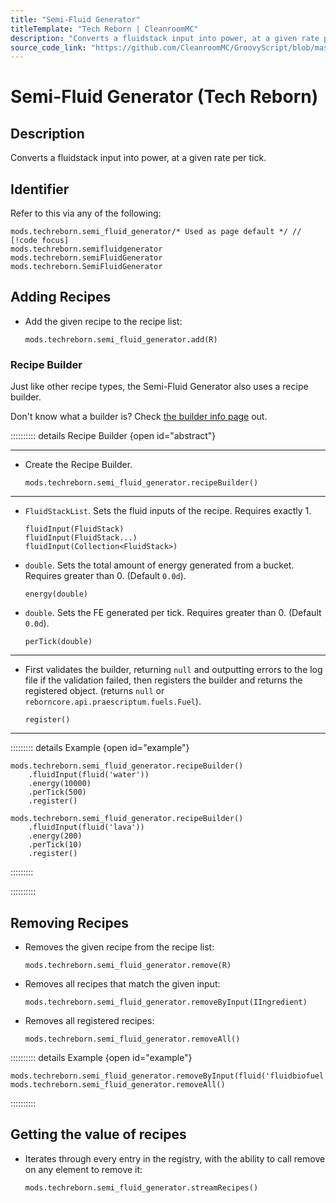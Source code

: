 ```yaml
---
title: "Semi-Fluid Generator"
titleTemplate: "Tech Reborn | CleanroomMC"
description: "Converts a fluidstack input into power, at a given rate per tick."
source_code_link: "https://github.com/CleanroomMC/GroovyScript/blob/master/src/main/java/com/cleanroommc/groovyscript/compat/mods/techreborn/SemiFluidGenerator.java"
---
```


# Semi-Fluid Generator (Tech Reborn)

## Description

Converts a fluidstack input into power, at a given rate per tick.

## Identifier

Refer to this via any of the following:

```groovy:no-line-numbers {1}
mods.techreborn.semi_fluid_generator/* Used as page default */ // [!code focus]
mods.techreborn.semifluidgenerator
mods.techreborn.semiFluidGenerator
mods.techreborn.SemiFluidGenerator
```


## Adding Recipes

- Add the given recipe to the recipe list:

    ```groovy:no-line-numbers
    mods.techreborn.semi_fluid_generator.add(R)
    ```


### Recipe Builder

Just like other recipe types, the Semi-Fluid Generator also uses a recipe builder.

Don't know what a builder is? Check [the builder info page](../../getting_started/builder.md) out.

:::::::::: details Recipe Builder {open id="abstract"}

---

- Create the Recipe Builder.

    ```groovy:no-line-numbers
    mods.techreborn.semi_fluid_generator.recipeBuilder()
    ```

---

- `FluidStackList`. Sets the fluid inputs of the recipe. Requires exactly 1.

    ```groovy:no-line-numbers
    fluidInput(FluidStack)
    fluidInput(FluidStack...)
    fluidInput(Collection<FluidStack>)
    ```

- `double`. Sets the total amount of energy generated from a bucket. Requires greater than 0. (Default `0.0d`).

    ```groovy:no-line-numbers
    energy(double)
    ```

- `double`. Sets the FE generated per tick. Requires greater than 0. (Default `0.0d`).

    ```groovy:no-line-numbers
    perTick(double)
    ```

---

- First validates the builder, returning `null` and outputting errors to the log file if the validation failed, then registers the builder and returns the registered object. (returns `null` or `reborncore.api.praescriptum.fuels.Fuel`).

    ```groovy:no-line-numbers
    register()
    ```

---

::::::::: details Example {open id="example"}
```groovy:no-line-numbers
mods.techreborn.semi_fluid_generator.recipeBuilder()
    .fluidInput(fluid('water'))
    .energy(10000)
    .perTick(500)
    .register()

mods.techreborn.semi_fluid_generator.recipeBuilder()
    .fluidInput(fluid('lava'))
    .energy(200)
    .perTick(10)
    .register()
```

:::::::::

::::::::::

## Removing Recipes

- Removes the given recipe from the recipe list:

    ```groovy:no-line-numbers
    mods.techreborn.semi_fluid_generator.remove(R)
    ```

- Removes all recipes that match the given input:

    ```groovy:no-line-numbers
    mods.techreborn.semi_fluid_generator.removeByInput(IIngredient)
    ```

- Removes all registered recipes:

    ```groovy:no-line-numbers
    mods.techreborn.semi_fluid_generator.removeAll()
    ```

:::::::::: details Example {open id="example"}
```groovy:no-line-numbers
mods.techreborn.semi_fluid_generator.removeByInput(fluid('fluidbiofuel'))
mods.techreborn.semi_fluid_generator.removeAll()
```

::::::::::

## Getting the value of recipes

- Iterates through every entry in the registry, with the ability to call remove on any element to remove it:

    ```groovy:no-line-numbers
    mods.techreborn.semi_fluid_generator.streamRecipes()
    ```
